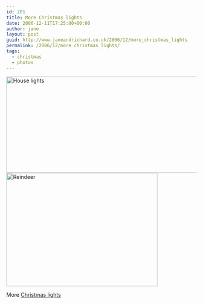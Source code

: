 ```yaml
---
id: 201
title: More Christmas lights
date: 2006-12-11T17:25:00+00:00
author: jane
layout: post
guid: http://www.janeandrichard.co.uk/2006/12/more_christmas_lights
permalink: /2006/12/more_christmas_lights/
tags:
  - christmas
  - photos
---
```

<img src="http://www.janeandrichard.co.uk/blog/img/2006/12/houselights_600x255.JPG" height="255" width="600" alt="House lights" title="House lights" />
  

  

<img src="http://www.janeandrichard.co.uk/blog/img/2006/12/reindeerlights_400x300.JPG" width="400" height="300" alt="Reindeer" title="Reindeer" /> 

More [Christmas lights](http://www.janeandrichard.co.uk/2006/12/spotted_in_habitat_tree)